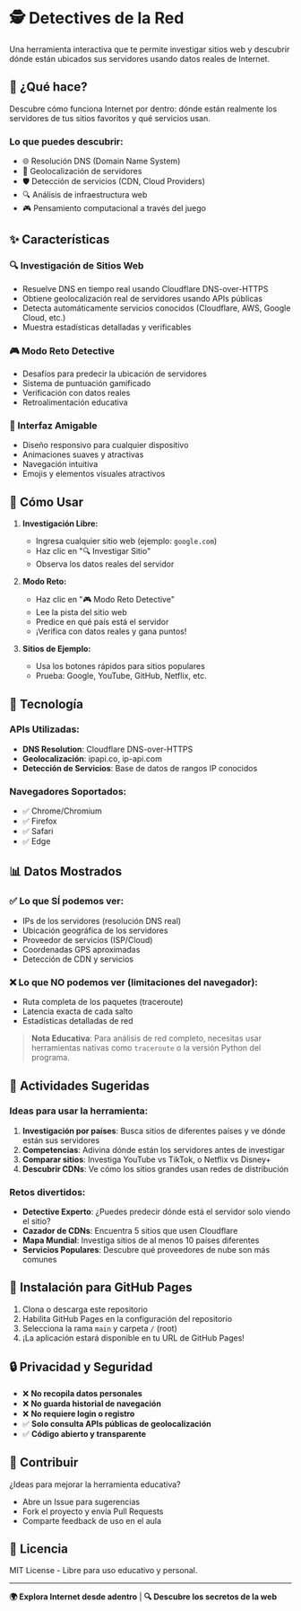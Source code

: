 # 🕵️ Detectives de la Red

Una herramienta interactiva que te permite investigar sitios web y descubrir dónde están ubicados sus servidores usando datos reales de Internet.

## 🎯 ¿Qué hace?

Descubre cómo funciona Internet por dentro: dónde están realmente los servidores de tus sitios favoritos y qué servicios usan.

### Lo que puedes descubrir:
- 🌐 Resolución DNS (Domain Name System)
- 📍 Geolocalización de servidores
- 🛡️ Detección de servicios (CDN, Cloud Providers)
- 🔍 Análisis de infraestructura web
- 🎮 Pensamiento computacional a través del juego

## ✨ Características

### 🔍 Investigación de Sitios Web
- Resuelve DNS en tiempo real usando Cloudflare DNS-over-HTTPS
- Obtiene geolocalización real de servidores usando APIs públicas
- Detecta automáticamente servicios conocidos (Cloudflare, AWS, Google Cloud, etc.)
- Muestra estadísticas detalladas y verificables

### 🎮 Modo Reto Detective
- Desafíos para predecir la ubicación de servidores
- Sistema de puntuación gamificado
- Verificación con datos reales
- Retroalimentación educativa

### 📱 Interfaz Amigable
- Diseño responsivo para cualquier dispositivo
- Animaciones suaves y atractivas
- Navegación intuitiva
- Emojis y elementos visuales atractivos

## 🚀 Cómo Usar

1. **Investigación Libre:**
   - Ingresa cualquier sitio web (ejemplo: `google.com`)
   - Haz clic en "🔍 Investigar Sitio"
   - Observa los datos reales del servidor

2. **Modo Reto:**
   - Haz clic en "🎮 Modo Reto Detective"
   - Lee la pista del sitio web
   - Predice en qué país está el servidor
   - ¡Verifica con datos reales y gana puntos!

3. **Sitios de Ejemplo:**
   - Usa los botones rápidos para sitios populares
   - Prueba: Google, YouTube, GitHub, Netflix, etc.

## 🔧 Tecnología

### APIs Utilizadas:
- **DNS Resolution**: Cloudflare DNS-over-HTTPS
- **Geolocalización**: ipapi.co, ip-api.com
- **Detección de Servicios**: Base de datos de rangos IP conocidos

### Navegadores Soportados:
- ✅ Chrome/Chromium
- ✅ Firefox
- ✅ Safari
- ✅ Edge

## 📊 Datos Mostrados

### ✅ Lo que SÍ podemos ver:
- IPs de los servidores (resolución DNS real)
- Ubicación geográfica de los servidores
- Proveedor de servicios (ISP/Cloud)
- Coordenadas GPS aproximadas
- Detección de CDN y servicios

### ❌ Lo que NO podemos ver (limitaciones del navegador):
- Ruta completa de los paquetes (traceroute)
- Latencia exacta de cada salto
- Estadísticas detalladas de red

> **Nota Educativa**: Para análisis de red completo, necesitas usar herramientas nativas como `traceroute` o la versión Python del programa.

## 🎯 Actividades Sugeridas

### Ideas para usar la herramienta:
1. **Investigación por países**: Busca sitios de diferentes países y ve dónde están sus servidores
2. **Competencias**: Adivina dónde están los servidores antes de investigar
3. **Comparar sitios**: Investiga YouTube vs TikTok, o Netflix vs Disney+
4. **Descubrir CDNs**: Ve cómo los sitios grandes usan redes de distribución

### Retos divertidos:
- **Detective Experto**: ¿Puedes predecir dónde está el servidor solo viendo el sitio?
- **Cazador de CDNs**: Encuentra 5 sitios que usen Cloudflare
- **Mapa Mundial**: Investiga sitios de al menos 10 países diferentes
- **Servicios Populares**: Descubre qué proveedores de nube son más comunes

## 🚧 Instalación para GitHub Pages

1. Clona o descarga este repositorio
2. Habilita GitHub Pages en la configuración del repositorio
3. Selecciona la rama `main` y carpeta `/` (root)
4. ¡La aplicación estará disponible en tu URL de GitHub Pages!

## 🔒 Privacidad y Seguridad

- ❌ **No recopila datos personales**
- ❌ **No guarda historial de navegación**
- ❌ **No requiere login o registro**
- ✅ **Solo consulta APIs públicas de geolocalización**
- ✅ **Código abierto y transparente**

## 🤝 Contribuir

¿Ideas para mejorar la herramienta educativa?
- Abre un Issue para sugerencias
- Fork el proyecto y envía Pull Requests
- Comparte feedback de uso en el aula

## 📜 Licencia

MIT License - Libre para uso educativo y personal.

---

**🌍 Explora Internet desde adentro** | **🔍 Descubre los secretos de la web**